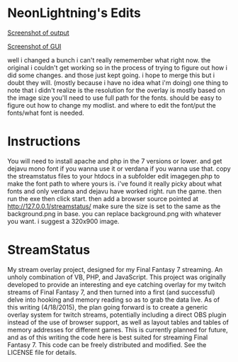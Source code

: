 # NeonLightning's Edits
[Screenshot of output](https://raw.githubusercontent.com/NeonLightning/StreamStatus/master/SSOUT.png)

[Screenshot of GUI](https://raw.githubusercontent.com/NeonLightning/StreamStatus/master/SSGUI.png)

well i changed a bunch i can't really rememember what right now. the original i couldn't get working so in the process
of trying to figure out how i did some changes. and those just kept going. i hope to merge this but i doubt they will.
(mostly because i have no idea what i'm doing)
one thing to note that i didn't realize is the resolution for the overlay is mostly based on the image size
you'll need to use full path for the fonts.
should be easy to figure out how to change my modlist. and where to edit the font/put the fonts/what font is needed.

# Instructions
You will need to install apache and php in the 7 versions or lower.
and get dejavu mono font if you wanna use it or verdana if you wanna use that.
copy the streamstatus files to your htdocs in a subfolder
edit imagegen.php to make the font path to where yours is. i've found it really picky about what fonts and only verdana 
and dejavu have worked right.
run the game. then run the exe then click start.
then add a browser source pointed at http://127.0.0.1/streamstatus/
make sure the size is set to the same as the background.png in base.
you can replace background.png with whatever you want. i suggest a 320x900 image.

# StreamStatus
My stream overlay project, designed for my Final Fantasy 7 streaming. An unholy combination of VB, PHP, and JavaScript.
This project was originally developed to provide an interesting and eye catching overlay
for my twitch streams of Final Fantasy 7, and then turned into a first (and successful) delve
into hooking and memory reading so as to grab the data live. As of this writing (4/18/2015), the plan going forward
is to create a generic overlay system for twitch streams, potentially including a direct OBS plugin
instead of the use of browser support, as well as layout tables and tables of memory addresses for different games.
This is currently planned for future, and as of this writing the code here is best suited for streaming Final Fantasy 7.
This code can be freely distributed and modified. See the LICENSE file for details.
